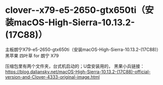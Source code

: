 # clover--x79-e5-2650-gtx650ti（安装macOS-High-Sierra-10.13.2-(17C88)）
主板朗宁X79-e5-2650-gtx650ti（安装macOS-High-Sierra-10.13.2-(17C88)）
黑苹果 四叶草 for 朗宁 X79 

压缩包里有两个文件夹，台式机启动的；U盘安装用的，
黑果小兵链接：https://blog.daliansky.net/macOS-High-Sierra-10.13.2-(17C88)-official-version-and-Clover-4333-original-image.html
